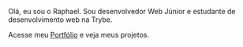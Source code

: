 Olá, eu sou o Raphael.
  Sou desenvolvedor Web Júnior e estudante de desenvolvimento web na Trybe.

Acesse meu [Portfólio](https://regoraphael.github.io/) e veja meus projetos. 
